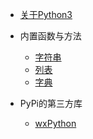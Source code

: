 * [关于Python3](python3/README)

* 内置函数与方法

  * [字符串](python3/string)
  * [列表](python3/list)
  * [字典](python3/dict)

* PyPi的第三方库

  * [wxPython](python3/wxpython)
